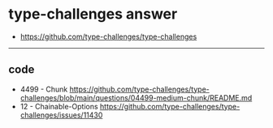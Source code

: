 # type-challenges answer

- <https://github.com/type-challenges/type-challenges>

-------

## code

- 4499 - Chunk <https://github.com/type-challenges/type-challenges/blob/main/questions/04499-medium-chunk/README.md>
- 12 - Chainable-Options <https://github.com/type-challenges/type-challenges/issues/11430>
